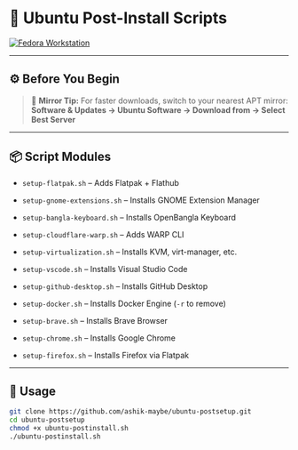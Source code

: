 # 🚀 Ubuntu Post-Install Scripts

[![Fedora Workstation](https://img.shields.io/badge/Ubuntu%20Desktop-LTS-orange)](#)

---

## ⚙️ Before You Begin

> 🧭 **Mirror Tip:**
> For faster downloads, switch to your nearest APT mirror:
> **Software & Updates → Ubuntu Software → Download from → Select Best Server**

---

## 📦 Script Modules

- `setup-flatpak.sh` – Adds Flatpak + Flathub

- `setup-gnome-extensions.sh` – Installs GNOME Extension Manager

- `setup-bangla-keyboard.sh` – Installs OpenBangla Keyboard

- `setup-cloudflare-warp.sh` – Adds WARP CLI

- `setup-virtualization.sh` – Installs KVM, virt-manager, etc.

- `setup-vscode.sh` – Installs Visual Studio Code
- `setup-github-desktop.sh` – Installs GitHub Desktop
- `setup-docker.sh` – Installs Docker Engine (`-r` to remove)

- `setup-brave.sh` – Installs Brave Browser
- `setup-chrome.sh` – Installs Google Chrome
- `setup-firefox.sh` – Installs Firefox via Flatpak

---

## 🚀 Usage

```bash
git clone https://github.com/ashik-maybe/ubuntu-postsetup.git
cd ubuntu-postsetup
chmod +x ubuntu-postinstall.sh
./ubuntu-postinstall.sh
```
